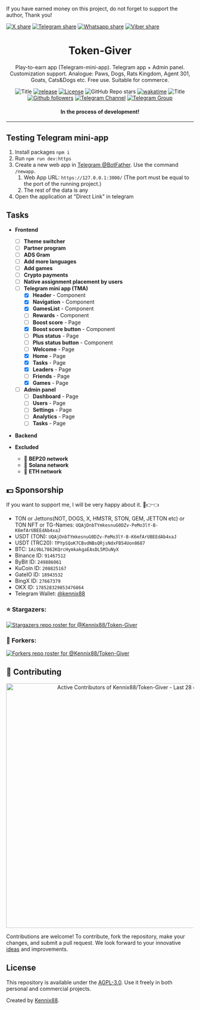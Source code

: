 If you have earned money on this project, do not forget to support the author, Thank you!

[![X share](https://img.shields.io/badge/share-blue?style=for-the-badge&color=0891b2&labelColor=1c1917&logo=x&logoColor=FFFFFF&label=X-twitter)](https://x.com/intent/tweet?text=Play-to-earn%20app%20(Telegram-mini-app).%20Telegram%20app%20%2B%20Admin%20panel.%20Customization%20support.%20Analogue%3A%20Paws%2C%20Dogs%2C%20Rats%20Kingdom%2C%20Agent%20301%2C%20Goats%2C%20Cats%26Dogs%20etc.&url=https://github.com/Kennix88/Token-Giver/&hashtags=game,telegram,TapToEarn,PlayToEarn,Dogs,Paws,Goats,Agent301)
[![Telegram share](https://img.shields.io/badge/share-blue?style=for-the-badge&color=0891b2&labelColor=1c1917&logo=telegram&logoColor=26A5E4&label=Telegram)](https://t.me/share/url?text=Play-to-earn%20app%20(Telegram-mini-app).%20Telegram%20app%20%2B%20Admin%20panel.%20Customization%20support.%20Analogue%3A%20Paws%2C%20Dogs%2C%20Rats%20Kingdom%2C%20Agent%20301%2C%20Goats%2C%20Cats%26Dogs%20etc.&url=https://github.com/Kennix88/Token-Giver/)
[![Whatsapp share](https://img.shields.io/badge/share-blue?style=for-the-badge&color=0891b2&labelColor=1c1917&logo=whatsapp&logoColor=25D366&label=Whatsapp)](whatsapp://send?text=Play-to-earn%20app%20(Telegram-mini-app).%20Telegram%20app%20%2B%20Admin%20panel.%20Customization%20support.%20Analogue%3A%20Paws%2C%20Dogs%2C%20Rats%20Kingdom%2C%20Agent%20301%2C%20Goats%2C%20Cats%26Dogs%20etc.%20%20https://github.com/Kennix88/Token-Giver/)
[![Viber share](https://img.shields.io/badge/share-blue?style=for-the-badge&color=0891b2&labelColor=1c1917&logo=whatsapp&logoColor=7360F2&label=Viber)](viber://forward?text=Play-to-earn%20app%20(Telegram-mini-app).%20Telegram%20app%20%2B%20Admin%20panel.%20Customization%20support.%20Analogue%3A%20Paws%2C%20Dogs%2C%20Rats%20Kingdom%2C%20Agent%20301%2C%20Goats%2C%20Cats%26Dogs%20etc.%20%20https://github.com/Kennix88/Token-Giver/)

<div align="center">

# Token-Giver
Play-to-earn app (Telegram-mini-app). Telegram app + Admin panel. Customization support. Analogue: Paws, Dogs, Rats Kingdom, Agent 301, Goats, Cats&Dogs etc. Free use. Suitable for commerce.

![Title](https://img.shields.io/badge/Repository%3A-blue?style=for-the-badge&color=3C5280)
[![release](https://img.shields.io/github/package-json/v/Kennix88/Token-Giver?style=for-the-badge&color=0891b2&labelColor=1c1917)](https://github.com/Kennix88/Token-Giver/releases)
[![License](https://img.shields.io/github/license/Kennix88/Token-Giver?style=for-the-badge&color=0891b2&labelColor=1c1917)](https://github.com/Kennix88/Token-Giver/blob/master/LICENSE)
![GitHub Repo stars](https://img.shields.io/github/stars/Kennix88/Token-Giver?style=for-the-badge&color=0891b2&labelColor=1c1917)
[![wakatime](https://wakatime.com/badge/user/9268c051-c861-45cc-b927-3babf56c56d9/project/1764801e-e34a-4b98-a6c7-ca7ab47972d1.svg?style=for-the-badge&color=0891b2&logoColor=1c1917)](https://github.com/Kennix88/Token-Giver)
![Title](https://img.shields.io/badge/Me%3A-blue?style=for-the-badge&color=3C5280)
[![Github followers](https://img.shields.io/github/followers/Kennix88?logo=github&style=for-the-badge&color=0891b2&labelColor=1c1917)](https://www.github.com/Kennix88)
[![Telegram Channel](https://img.shields.io/endpoint?style=for-the-badge&color=0891b2&labelColor=1c1917&url=https%3A%2F%2Ftg.sumanjay.workers.dev%2Fkennixdev&label=Channel)](https://t.me/KennixDev)
[![Telegram Group](https://img.shields.io/endpoint?label=Group&style=for-the-badge&color=0891b2&labelColor=1c1917&url=https%3A%2F%2Ftg.sumanjay.workers.dev%2FKennixDevGroup)](https://t.me/KennixDevGroup)
#### In the process of development!
</div>

---

## Testing Telegram mini-app
1. Install packages ```npm i```
2. Run ```npm run dev:https```
3. Create a new web app in [Telegram @BotFather](https://t.me/BotFather). Use the command ```/newapp```.
   1. Web App URL: ```https://127.0.0.1:3000/``` (The port must be equal to the port of the running project.)
   2. The rest of the data is any
4. Open the application at "Direct Link" in telegram

## Tasks
- **Frontend**
  - [ ] **Theme switcher**
  - [ ] **Partner program**
  - [ ] **ADS Gram**
  - [ ] **Add more languages**
  - [ ] **Add games**
  - [ ] **Crypto payments**
  - [ ] **Native assignment placement by users**
  - [ ] **Telegram mini app (TMA)**
    - [x] **Header** - Component
    - [x] **Navigation** - Component
    - [x] **GamesList** - Component
    - [ ] **Rewards** - Component
    - [ ] **Boost score** - Page
    - [x] **Boost score button** - Component
    - [ ] **Plus status** - Page
    - [ ] **Plus status button** - Component
    - [ ] **Welcome** - Page
    - [x] **Home** - Page
    - [x] **Tasks** - Page
    - [x] **Leaders** - Page
    - [ ] **Friends** - Page
    - [x] **Games** - Page
  - [ ] **Admin panel**
    - [ ] **Dashboard** - Page
    - [ ] **Users** - Page
    - [ ] **Settings** - Page
    - [ ] **Analytics** - Page
    - [ ] **Tasks** - Page
- **Backend**
  
- **Excluded**
  - 🚫 **BEP20 network**
  - 🚫 **Solana network**
  - 🚫 **ETH network**

## 💵 Sponsorship
If you want to support me, I will be very happy about it. 🥺👉👈

- TON or Jettons(NOT, DOGS, X, HMSTR, STON, GEM, JETTON etc) or TON NFT or TG-Names: `UQAjDnbTYmkesnuG0DZv-PeMo3lY-B-K6mfArUBEEdAb4xaJ`
- USDT (TON): `UQAjDnbTYmkesnuG0DZv-PeMo3lY-B-K6mfArUBEEdAb4xaJ`
- USDT (TRC20): `TPYpSQoK7CBvdNBsQRjsNdxFB54Uon8687`
- BTC: `1Ai9bL7862KQrcHymkakgaEAsDL5M3uNyX`
- Binance ID: `91467512`
- ByBit ID: `249886061`
- KuCoin ID: `208825167`
- GateIO ID: `18943532`
- BingX ID: `27667379`
- OKX ID: `178528329853476864`
- Telegram Wallet: [@kennix88](https://t.me/Kennix88)

### ⭐ Stargazers:
[![Stargazers repo roster for @Kennix88/Token-Giver](https://reporoster.com/stars/dark/Kennix88/Token-Giver)](https://github.com/Kennix88/Token-Giver/stargazers)
### 🍴 Forkers:
[![Forkers repo roster for @Kennix88/Token-Giver](https://reporoster.com/forks/dark/Kennix88/Token-Giver)](https://github.com/Kennix88/Token-Giver/network/members)

## 🤝 Contributing

<a href="https://next.ossinsight.io/widgets/official/compose-recent-active-contributors?limit=30&repo_id=901400721" target="_blank" style="display: block" align="center">
  <picture>
    <source media="(prefers-color-scheme: dark)" srcset="https://next.ossinsight.io/widgets/official/compose-recent-active-contributors/thumbnail.png?limit=30&repo_id=901400721&image_size=auto&color_scheme=dark" width="655" height="auto">
    <img alt="Active Contributors of Kennix88/Token-Giver - Last 28 days" src="https://next.ossinsight.io/widgets/official/compose-recent-active-contributors/thumbnail.png?limit=30&repo_id=901400721&image_size=auto&color_scheme=light" width="655" height="auto">
  </picture>
</a>

Contributions are welcome! To contribute, fork the repository, make your changes, and submit a pull request. We look forward to your innovative [ideas](https://github.com/Kennix88/Token-Giver/pulls) and improvements.

## License
This repository is available under the [AGPL-3.0](https://opensource.org/license/agpl-v3). Use it freely in both personal and commercial projects.

Created by [Kennix88](https://github.com/Kennix88).